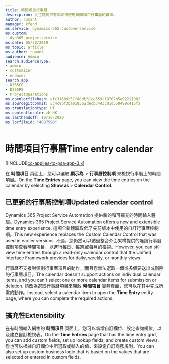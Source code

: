 ```yaml
---
title: 時間項目行事曆
description: 此主題提供有關如何使用時間項目行事曆的資訊。
author: rumant
manager: kfend
ms.service: dynamics-365-customerservice
ms.custom:
- dyn365-projectservice
ms.date: 05/20/2019
ms.topic: article
ms.author: rumant
audience: Admin
search.audienceType:
- admin
- customizer
- enduser
search.app:
- D365CE
- D365PS
- ProjectOperations
ms.openlocfilehash: afc31609c51f48db61ce359c18707b5a92211082
ms.sourcegitcommit: 5c4c9bf3ba018562d6cb3443c01d550489c415fa
ms.translationtype: HT
ms.contentlocale: zh-HK
ms.lasthandoff: 10/16/2020
ms.locfileid: "4087590"
---
```

# <a name="time-entry-calendar"></a><span data-ttu-id="f5ca6-103">時間項目行事曆</span><span class="sxs-lookup"><span data-stu-id="f5ca6-103">Time entry calendar</span></span>

[!INCLUDE[cc-applies-to-psa-app-3.x](../includes/cc-applies-to-psa-app-3x.md)]

<span data-ttu-id="f5ca6-104">在 **時間項目** 頁面上，您可以選取 **顯示為** \> **行事曆控制項** 來檢視行事曆上的時間項目。</span><span class="sxs-lookup"><span data-stu-id="f5ca6-104">On the **Time Entries** page, you can view the time entries on the calendar by selecting **Show as** \> **Calendar Control**.</span></span>

## <a name="updated-calendar-control"></a><span data-ttu-id="f5ca6-105">已更新的行事曆控制項</span><span class="sxs-lookup"><span data-stu-id="f5ca6-105">Updated calendar control</span></span>

<span data-ttu-id="f5ca6-106">Dynamics 365 Project Service Automation 提供新的和可擴充的時間輸入體驗。</span><span class="sxs-lookup"><span data-stu-id="f5ca6-106">Dynamics 365 Project Service Automation offers a new and extensible time entry experience.</span></span> <span data-ttu-id="f5ca6-107">這項全新體驗取代了先前版本中使用的自訂行事曆控制項。</span><span class="sxs-lookup"><span data-stu-id="f5ca6-107">This new experience replaces the Custom Calendar Control that was used in earlier versions.</span></span> <span data-ttu-id="f5ca6-108">不過，您仍然可以透過整合介面架構提供的唯讀行事曆控制項查看時間項目，以進行每日、每週或每月的檢視。</span><span class="sxs-lookup"><span data-stu-id="f5ca6-108">However, you can still view time entries through a read-only calendar control that the Unified Interface Framework provides for daily, weekly, or monthly views.</span></span>

<span data-ttu-id="f5ca6-109">行事曆不支援對個別行事曆項目的動作，而且您無法選取一個或多個要送出或刪除的行事曆項目。</span><span class="sxs-lookup"><span data-stu-id="f5ca6-109">The calendar doesn't support actions on individual calendar items, and you can't select one or more calendar items for submission or deletion.</span></span> <span data-ttu-id="f5ca6-110">請改為選取行事曆項目來開啟 **時間項目** 實體頁面，您可以在其中完成所需的動作。</span><span class="sxs-lookup"><span data-stu-id="f5ca6-110">Instead, select a calendar item to open the **Time Entry** entity page, where you can complete the required actions.</span></span>

## <a name="extensibility"></a><span data-ttu-id="f5ca6-111">擴充性</span><span class="sxs-lookup"><span data-stu-id="f5ca6-111">Extensibility</span></span>

<span data-ttu-id="f5ca6-112">在有時間輸入網格的 **時間項目** 頁面上，您可以新增自訂欄位、設定查詢欄位，以及建立自訂檢視表。</span><span class="sxs-lookup"><span data-stu-id="f5ca6-112">On the **Time Entries** page that has the time entry grid, you can add custom fields, set up lookup fields, and create custom views.</span></span> <span data-ttu-id="f5ca6-113">您也可以根據自訂欄位中所選取或輸入的值，來設定自訂商務規則。</span><span class="sxs-lookup"><span data-stu-id="f5ca6-113">You can also set up custom business logic that is based on the values that are selected or entered in custom fields.</span></span>
